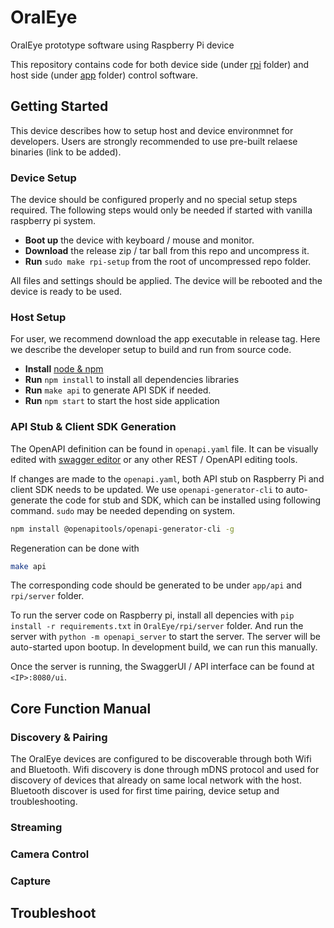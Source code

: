 # OralEye
OralEye prototype software using Raspberry Pi device

This repository contains code for both device side (under [rpi](https://github.com/hjiang36/OralEye/tree/main/rpi) folder) and host side (under [app](https://github.com/hjiang36/OralEye/tree/main/app) folder) control software.

## Getting Started
This device describes how to setup host and device environmnet for developers. Users are strongly recommended to use pre-built relaese binaries (link to be added).

### Device Setup
The device should be configured properly and no special setup steps required. The following steps would only be needed if started with vanilla raspberry pi system.

* **Boot up** the device with keyboard / mouse and monitor.
* **Download** the release zip / tar ball from this repo and uncompress it.
* **Run** `sudo make rpi-setup` from the root of uncompressed repo folder.

All files and settings should be applied. The device will be rebooted and the device is ready to be used.

### Host Setup
For user, we recommend download the app executable in release tag. Here we describe the developer setup to build and run from source code.

* **Install** [node & npm](https://nodejs.org/en/download/package-manager)
* **Run** `npm install` to install all dependencies libraries
* **Run** `make api` to generate API SDK if needed.
* **Run** `npm start` to start the host side application

### API Stub & Client SDK Generation
The OpenAPI definition can be found in `openapi.yaml` file. It can be visually edited with [swagger editor](https://editor.swagger.io/) or any other REST / OpenAPI editing tools.

If changes are made to the `openapi.yaml`, both API stub on Raspberry Pi and client SDK needs to be updated. We use `openapi-generator-cli` to auto-generate the code for stub and SDK, which can be installed using following command. `sudo` may be needed depending on system.

```sh
npm install @openapitools/openapi-generator-cli -g
```
Regeneration can be done with
```sh
make api
```
The corresponding code should be generated to be under `app/api` and `rpi/server` folder.

To run the server code on Raspberry pi, install all depencies with `pip install -r requirements.txt` in `OralEye/rpi/server` folder.
And run the server with `python -m openapi_server` to start the server. The server will be auto-started upon bootup. In development build, we can run this manually.

Once the server is running, the SwaggerUI / API interface can be found at `<IP>:8080/ui`.

## Core Function Manual
### Discovery & Pairing
The OralEye devices are configured to be discoverable through both Wifi and Bluetooth. Wifi discovery is done through mDNS protocol and used for discovery of devices that already on same local network with the host. Bluetooth discover is used for first time pairing, device setup and troubleshooting.


### Streaming

### Camera Control

### Capture

## Troubleshoot

